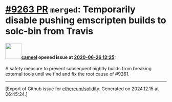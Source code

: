 # [\#9263 PR](https://github.com/ethereum/solidity/pull/9263) `merged`: Temporarily disable pushing emscripten builds to solc-bin from Travis

#### <img src="https://avatars.githubusercontent.com/u/137030?v=4" width="50">[cameel](https://github.com/cameel) opened issue at [2020-06-26 12:25](https://github.com/ethereum/solidity/pull/9263):

A safety measure to prevent subsequent nightly builds from breaking external tools until we find and fix the root cause of #9261.




-------------------------------------------------------------------------------



[Export of Github issue for [ethereum/solidity](https://github.com/ethereum/solidity). Generated on 2024.12.15 at 06:45:24.]
